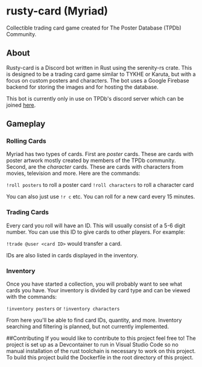 # rusty-card (Myriad)

Collectible trading card game created for The Poster Database (TPDb) Community.

## About
Rusty-card is a Discord bot written in Rust using the serenity-rs crate. This is designed to be a trading card game similar to TYKHE or Karuta, but with a focus on custom posters and characters. The bot uses a Google Firebase backend for storing the images and for hosting the database. 

This bot is currently only in use on TPDb's discord server which can be joined [here](https://discord.com/invite/NARZqQX).

## Gameplay
### Rolling Cards
Myriad has two types of cards. First are *poster* cards. These are cards with poster artwork mostly created by members of the TPDb community. Second, are the *character* cards. These are cards with characters from movies, television and more. Here are the commands:

`!roll posters` to roll a poster card
`!roll characters` to roll a character card

You can also just use `!r c` etc. You can roll for a new card every 15 minutes.

### Trading Cards
Every card you roll will have an ID. This will usually consist of a 5-6 digit number. You can use this ID to give cards to other players. For example:

`!trade @user <card ID>` would transfer a card.

IDs are also listed in cards displayed in the inventory.

### Inventory
Once you have started a collection, you will probably want to see what cards you have. Your inventory is divided by card type and can be viewed with the commands:

`!inventory posters` or `!inventory characters`

From here you'll be able to find card IDs, quantity, and more. Inventory searching and filtering is planned, but not currently implemented.

##Contributing
If you would like to contribute to this project feel free to! The project is set up as a Devcontainer to run in Visual Studio Code so no manual installation of the rust toolchain is necessary to work on this project. To build this project build the Dockerfile in the root directory of this project.
